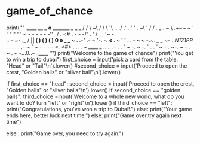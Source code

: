 # game_of_chance

print('''
                                                                  .____   __ _
     __o__   _______ _ _  _                                     /     /
     \    ~\                                                  /      /
       \     '\                                         ..../      .'
        . ' ' . ~\                                      ' /       /
       .  _    .  ~ \  .+~\~ ~ ' ' " " ' ' ~ - - - - - -''_      /
      .  <#  .  - - -/' . ' \  __                          '~ - \
       .. -           ~-.._ / |__|  ( )  ( )  ( )  0  o    _ _    ~ .
     .-'                                               .- ~    '-.    -.
    <                      . ~ ' ' .             . - ~             ~ -.__~_. _ _
      ~- .       N121PP  .          . . . . ,- ~
            ' ~ - - - - =.   <#>    .         \.._
                        .     ~      ____ _ .. ..  .- .
                         .         '        ~ -.        ~ -.
                           ' . . '               ~ - .       ~-.
                                                       ~ - .      ~ .
                                                              ~ -...0..~. ____
   ''')
print("Welcome to the game of chance")
print("You get to win a trip to dubai")
first_choice = input('pick a card from the table, "Head" or "Tail"\n').lower()
#second_choice = input('Proceed to open the crest, "Golden balls" or  "silver ball"\n').lower()

if first_choice == "head":
  second_choice = input('Proceed to open the crest, "Golden balls" or  "silver balls"\n').lower()
  if second_choice == "golden balls":
     third_choice =input('Welcome to a whole new world, what do you want to do? turn "left" or "right"\n').lower()
     if third_choice == "left":
       print("Congratulations, you've won a trip to Dubai!.")
     else:
      print("Your game ends here, better luck next time.")
  else:
      print("Game over,try again next time")

else :
  print("Game over, you need to try again.")
